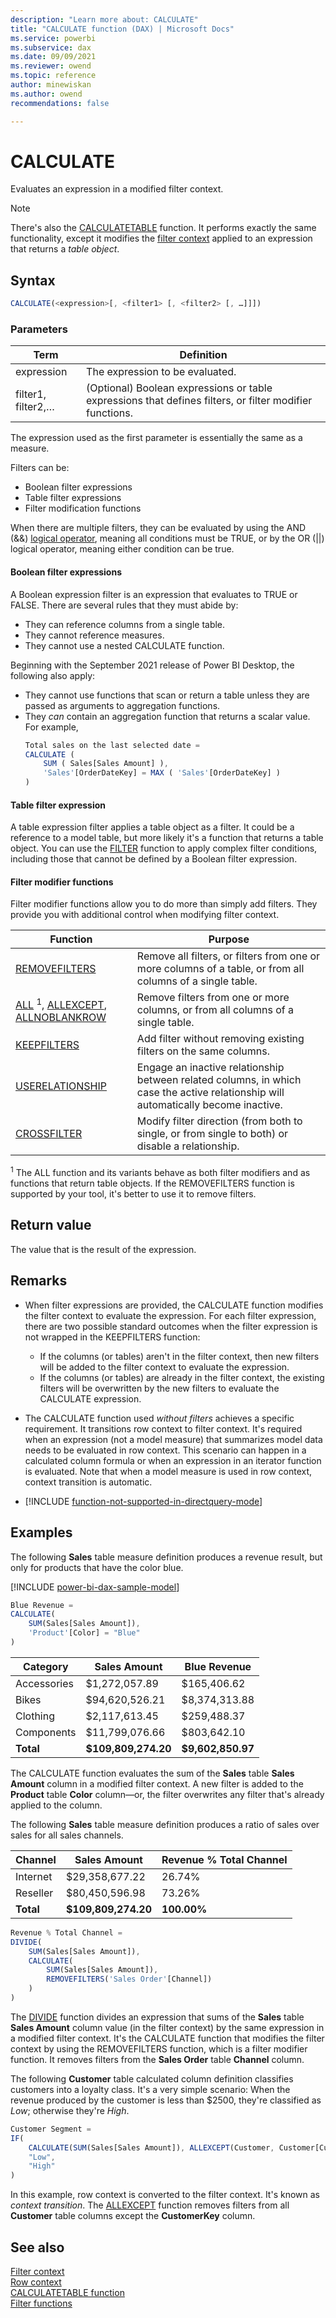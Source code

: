 ```yaml
---
description: "Learn more about: CALCULATE"
title: "CALCULATE function (DAX) | Microsoft Docs"
ms.service: powerbi 
ms.subservice: dax
ms.date: 09/09/2021
ms.reviewer: owend
ms.topic: reference
author: minewiskan
ms.author: owend 
recommendations: false

---
```

# CALCULATE

Evaluates an expression in a modified filter context.

> [!NOTE]
> There's also the [CALCULATETABLE](calculatetable-function-dax.md) function. It performs exactly the same functionality, except it modifies the [filter context](dax-overview.md#filter-context) applied to an expression that returns a _table object_.
>
>

## Syntax

```js
CALCULATE(<expression>[, <filter1> [, <filter2> [, …]]])
```

### Parameters

|Term|Definition|
|--------|--------------|
|expression|The expression to be evaluated.|
|filter1, filter2,…|(Optional) Boolean expressions or table expressions that defines filters, or filter modifier functions.|

The expression used as the first parameter is essentially the same as a measure.

Filters can be:

- Boolean filter expressions
- Table filter expressions
- Filter modification functions

When there are multiple filters, they can be evaluated by using the AND (&&) [logical operator](dax-operator-reference.md#logical-operators), meaning all conditions must be TRUE, or by the OR (||) logical operator, meaning either condition can be true.

#### Boolean filter expressions

A Boolean expression filter is an expression that evaluates to TRUE or FALSE. There are several rules that they must abide by:

- They can reference columns from a single table.
- They cannot reference measures.
- They cannot use a nested CALCULATE function.

Beginning with the September 2021 release of Power BI Desktop, the following also apply:

- They cannot use functions that scan or return a table unless they are passed as arguments to aggregation functions.
- They *can* contain an aggregation function that returns a scalar value. For example,
    ```js
    Total sales on the last selected date =
    CALCULATE (
        SUM ( Sales[Sales Amount] ),
        'Sales'[OrderDateKey] = MAX ( 'Sales'[OrderDateKey] )
    )
    ```

#### Table filter expression

A table expression filter applies a table object as a filter. It could be a reference to a model table, but more likely it's a function that returns a table object. You can use the [FILTER](filter-function-dax.md) function to apply complex filter conditions, including those that cannot be defined by a Boolean filter expression.

#### Filter modifier functions

Filter modifier functions allow you to do more than simply add filters. They provide you with additional control when modifying filter context.

|Function|Purpose|
|--------|--------------|
|[REMOVEFILTERS](removefilters-function-dax.md)|Remove all filters, or filters from one or more columns of a table, or from all columns of a single table.|
|[ALL](all-function-dax.md) <sup>1</sup>, [ALLEXCEPT](allexcept-function-dax.md), [ALLNOBLANKROW](allnoblankrow-function-dax.md)|Remove filters from one or more columns, or from all columns of a single table.|
|[KEEPFILTERS](keepfilters-function-dax.md)|Add filter without removing existing filters on the same columns.|
|[USERELATIONSHIP](userelationship-function-dax.md)|Engage an inactive relationship between related columns, in which case the active relationship will automatically become inactive.|
|[CROSSFILTER](crossfilter-function.md)|Modify filter direction (from both to single, or from single to both) or disable a relationship.|

<sup>1</sup> The ALL function and its variants behave as both filter modifiers and as functions that return table objects. If the REMOVEFILTERS function is supported by your tool, it's better to use it to remove filters.

## Return value

The value that is the result of the expression.

## Remarks

- When filter expressions are provided, the CALCULATE function modifies the filter context to evaluate the expression. For each filter expression, there are two possible standard outcomes when the filter expression is not wrapped in the KEEPFILTERS function:
  - If the columns (or tables) aren't in the filter context, then new filters will be added to the filter context to evaluate the expression.
  - If the columns (or tables) are already in the filter context, the existing filters will be overwritten by the new filters to evaluate the CALCULATE expression.

- The CALCULATE function used _without filters_ achieves a specific requirement. It transitions row context to filter context. It's required when an expression (not a model measure) that summarizes model data needs to be evaluated in row context. This scenario can happen in a calculated column formula or when an expression in an iterator function is evaluated. Note that when a model measure is used in row context, context transition is automatic.

- [!INCLUDE [function-not-supported-in-directquery-mode](includes/function-not-supported-in-directquery-mode.md)]

## Examples

The following **Sales** table measure definition produces a revenue result, but only for products that have the color blue.

[!INCLUDE [power-bi-dax-sample-model](includes/power-bi-dax-sample-model.md)]

```js
Blue Revenue =
CALCULATE(
    SUM(Sales[Sales Amount]),
    'Product'[Color] = "Blue"
)
```

|Category|Sales Amount|Blue Revenue|
|--------|------------|------------|
|Accessories|$1,272,057.89|$165,406.62|
|Bikes|$94,620,526.21|$8,374,313.88|
|Clothing|$2,117,613.45|$259,488.37|
|Components|$11,799,076.66|$803,642.10|
|**Total**|**$109,809,274.20**|**$9,602,850.97**|

The CALCULATE function evaluates the sum of the **Sales** table **Sales Amount** column in a modified filter context. A new filter is added to the **Product** table **Color** column—or, the filter overwrites any filter that's already applied to the column.

The following **Sales** table measure definition produces a ratio of sales over sales for all sales channels.

|Channel|Sales Amount|Revenue % Total Channel|  
|-------|------------|-----------------------|
|Internet|$29,358,677.22|26.74%|
|Reseller|$80,450,596.98|73.26%|
|**Total**|**$109,809,274.20**|**100.00%**|

```js
Revenue % Total Channel =
DIVIDE(
    SUM(Sales[Sales Amount]),
    CALCULATE(
        SUM(Sales[Sales Amount]),
        REMOVEFILTERS('Sales Order'[Channel])
    )
)
```

The [DIVIDE](divide-function-dax.md) function divides an expression that sums of the **Sales** table **Sales Amount** column value (in the filter context) by the same expression in a modified filter context. It's the CALCULATE function that modifies the filter context by using the REMOVEFILTERS function, which is a filter modifier function. It removes filters from the **Sales Order** table **Channel** column.

The following **Customer** table calculated column definition classifies customers into a loyalty class.  It's a very simple scenario: When the revenue produced by the customer is less than $2500, they're classified as _Low_; otherwise they're _High_.

```js
Customer Segment =
IF(
    CALCULATE(SUM(Sales[Sales Amount]), ALLEXCEPT(Customer, Customer[CustomerKey])) < 2500,
    "Low",
    "High"
)
```

In this example, row context is converted to the filter context. It's known as _context transition_. The [ALLEXCEPT](allexcept-function-dax.md) function removes filters from all **Customer** table columns except the **CustomerKey** column.

## See also

[Filter context](dax-overview.md#filter-context)  
[Row context](dax-overview.md#row-context)  
[CALCULATETABLE function](calculatetable-function-dax.md)  
[Filter functions](filter-functions-dax.md)  
